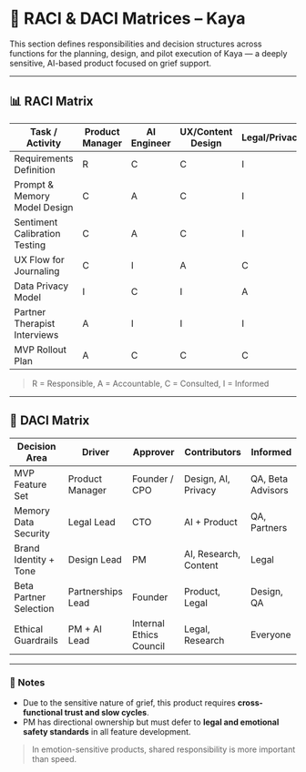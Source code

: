 # 👥 RACI & DACI Matrices – Kaya

This section defines responsibilities and decision structures across functions for the planning, design, and pilot execution of Kaya — a deeply sensitive, AI-based product focused on grief support.

---

## 📊 RACI Matrix

| Task / Activity | Product Manager | AI Engineer | UX/Content Design | Legal/Privacy | QA | Partnerships |
|-----------------|------------------|-------------|-------------------|----------------|----|--------------|
| Requirements Definition | R | C | C | I | I | I |
| Prompt & Memory Model Design | C | A | C | I | I | I |
| Sentiment Calibration Testing | C | A | C | I | R | I |
| UX Flow for Journaling | C | I | A | C | I | I |
| Data Privacy Model | I | C | I | A | I | I |
| Partner Therapist Interviews | A | I | I | I | I | R |
| MVP Rollout Plan | A | C | C | C | R | C |

> R = Responsible, A = Accountable, C = Consulted, I = Informed

---

## 👤 DACI Matrix

| Decision Area | Driver | Approver | Contributors | Informed |
|---------------|--------|----------|--------------|----------|
| MVP Feature Set | Product Manager | Founder / CPO | Design, AI, Privacy | QA, Beta Advisors |
| Memory Data Security | Legal Lead | CTO | AI + Product | QA, Partners |
| Brand Identity + Tone | Design Lead | PM | AI, Research, Content | Legal |
| Beta Partner Selection | Partnerships Lead | Founder | Product, Legal | Design, QA |
| Ethical Guardrails | PM + AI Lead | Internal Ethics Council | Legal, Research | Everyone |

---

### 📌 Notes

- Due to the sensitive nature of grief, this product requires **cross-functional trust and slow cycles**.
- PM has directional ownership but must defer to **legal and emotional safety standards** in all feature development.

> In emotion-sensitive products, shared responsibility is more important than speed.
